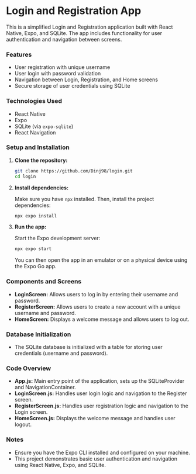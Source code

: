 # Login and Registration App

This is a simplified Login and Registration application built with React Native, Expo, and SQLite. The app includes functionality for user authentication and navigation between screens.

### Features

- User registration with unique username
- User login with password validation
- Navigation between Login, Registration, and Home screens
- Secure storage of user credentials using SQLite

### Technologies Used

- React Native
- Expo
- SQLite (via `expo-sqlite`)
- React Navigation

### Setup and Installation

1. **Clone the repository:**

   ```sh
   git clone https://github.com/Dinj98/login.git
   cd login
   ```

2. **Install dependencies:**

   Make sure you have `npx` installed. Then, install the project dependencies:

   ```sh
   npx expo install
   ```

3. **Run the app:**

   Start the Expo development server:

   ```sh
   npx expo start
   ```

   You can then open the app in an emulator or on a physical device using the Expo Go app.

### Components and Screens

- **LoginScreen:** Allows users to log in by entering their username and password.
- **RegisterScreen:** Allows users to create a new account with a unique username and password.
- **HomeScreen:** Displays a welcome message and allows users to log out.

### Database Initialization

- The SQLite database is initialized with a table for storing user credentials (username and password).

### Code Overview

- **App.js:** Main entry point of the application, sets up the SQLiteProvider and NavigationContainer.
- **LoginScreen.js:** Handles user login logic and navigation to the Register screen.
- **RegisterScreen.js:** Handles user registration logic and navigation to the Login screen.
- **HomeScreen.js:** Displays the welcome message and handles user logout.

### Notes

- Ensure you have the Expo CLI installed and configured on your machine.
- This project demonstrates basic user authentication and navigation using React Native, Expo, and SQLite.
